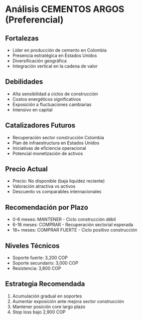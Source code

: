 # Análisis CEMENTOS ARGOS (Preferencial)

## Fortalezas

- Líder en producción de cemento en Colombia
- Presencia estratégica en Estados Unidos
- Diversificación geográfica
- Integración vertical en la cadena de valor

## Debilidades

- Alta sensibilidad a ciclos de construcción
- Costos energéticos significativos
- Exposición a fluctuaciones cambiarias
- Intensivo en capital

## Catalizadores Futuros

- Recuperación sector construcción Colombia
- Plan de infraestructura en Estados Unidos
- Iniciativas de eficiencia operacional
- Potencial monetización de activos

## Precio Actual

- Precio: No disponible (baja liquidez reciente)
- Valoración atractiva vs activos
- Descuento vs comparables internacionales

## Recomendación por Plazo

- 0-6 meses: MANTENER - Ciclo construcción débil
- 6-18 meses: COMPRAR - Recuperación sectorial esperada
- 18+ meses: COMPRAR FUERTE - Ciclo positivo construcción

## Niveles Técnicos

- Soporte fuerte: 3,200 COP
- Soporte secundario: 3,000 COP
- Resistencia: 3,800 COP

## Estrategia Recomendada

1. Acumulación gradual en soportes
2. Aumentar exposición ante mejora sector construcción
3. Mantener posición core largo plazo
4. Stop loss bajo 2,900 COP
